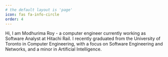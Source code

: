 ```yaml
---
# the default layout is 'page'
icon: fas fa-info-circle
order: 4
---
```

<!-- 
> Add Markdown syntax content to file `_tabs/about.md`{: .filepath } and it will show up on this page.
{: .prompt-tip } -->


Hi, I am Modhurima Roy - a computer engineer currently working as Software Analyst at Hitachi Rail. I recently graduated from the University of Toronto in Computer Engineering, with a focus on Software Engineering and Networks, and a minor in Artificial Intelligence. 
